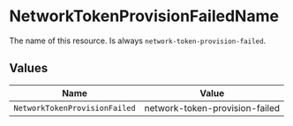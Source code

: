 # NetworkTokenProvisionFailedName

The name of this resource. Is always `network-token-provision-failed`.


## Values

| Name                           | Value                          |
| ------------------------------ | ------------------------------ |
| `NetworkTokenProvisionFailed`  | network-token-provision-failed |